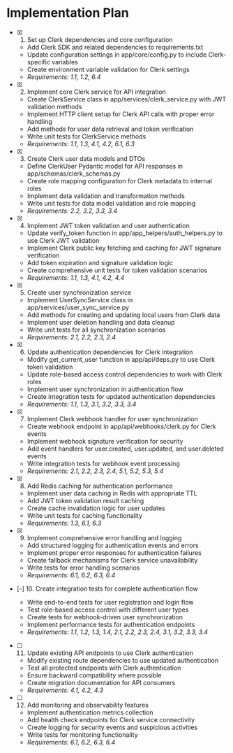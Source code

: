# Implementation Plan

- [x] 1. Set up Clerk dependencies and core configuration

  - Add Clerk SDK and related dependencies to requirements.txt
  - Update configuration settings in app/core/config.py to include Clerk-specific variables
  - Create environment variable validation for Clerk settings
  - _Requirements: 1.1, 1.2, 6.4_

- [x] 2. Implement core Clerk service for API integration

  - Create ClerkService class in app/services/clerk_service.py with JWT validation methods
  - Implement HTTP client setup for Clerk API calls with proper error handling
  - Add methods for user data retrieval and token verification
  - Write unit tests for ClerkService methods
  - _Requirements: 1.1, 1.3, 4.1, 4.2, 6.1, 6.3_

- [x] 3. Create Clerk user data models and DTOs

  - Define ClerkUser Pydantic model for API responses in app/schemas/clerk_schemas.py
  - Create role mapping configuration for Clerk metadata to internal roles
  - Implement data validation and transformation methods
  - Write unit tests for data model validation and role mapping
  - _Requirements: 2.2, 3.2, 3.3, 3.4_

- [x] 4. Implement JWT token validation and user authentication

  - Update verify_token function in app/app_helpers/auth_helpers.py to use Clerk JWT validation
  - Implement Clerk public key fetching and caching for JWT signature verification
  - Add token expiration and signature validation logic
  - Create comprehensive unit tests for token validation scenarios
  - _Requirements: 1.1, 1.3, 4.1, 4.2, 4.4_

- [x] 5. Create user synchronization service

  - Implement UserSyncService class in app/services/user_sync_service.py
  - Add methods for creating and updating local users from Clerk data
  - Implement user deletion handling and data cleanup
  - Write unit tests for all synchronization scenarios
  - _Requirements: 2.1, 2.2, 2.3, 2.4_

- [x] 6. Update authentication dependencies for Clerk integration

  - Modify get_current_user function in app/api/deps.py to use Clerk token validation
  - Update role-based access control dependencies to work with Clerk roles
  - Implement user synchronization in authentication flow
  - Create integration tests for updated authentication dependencies
  - _Requirements: 1.1, 1.3, 3.1, 3.2, 3.3, 3.4_

- [x] 7. Implement Clerk webhook handler for user synchronization

  - Create webhook endpoint in app/api/webhooks/clerk.py for Clerk events
  - Implement webhook signature verification for security
  - Add event handlers for user.created, user.updated, and user.deleted events
  - Write integration tests for webhook event processing
  - _Requirements: 2.1, 2.2, 2.3, 2.4, 5.1, 5.2, 5.3, 5.4_

- [x] 8. Add Redis caching for authentication performance

  - Implement user data caching in Redis with appropriate TTL
  - Add JWT token validation result caching
  - Create cache invalidation logic for user updates
  - Write unit tests for caching functionality
  - _Requirements: 1.3, 6.1, 6.3_

- [x] 9. Implement comprehensive error handling and logging

  - Add structured logging for authentication events and errors
  - Implement proper error responses for authentication failures
  - Create fallback mechanisms for Clerk service unavailability
  - Write tests for error handling scenarios
  - _Requirements: 6.1, 6.2, 6.3, 6.4_

- [-] 10. Create integration tests for complete authentication flow

  - Write end-to-end tests for user registration and login flow
  - Test role-based access control with different user types
  - Create tests for webhook-driven user synchronization
  - Implement performance tests for authentication endpoints
  - _Requirements: 1.1, 1.2, 1.3, 1.4, 2.1, 2.2, 2.3, 2.4, 3.1, 3.2, 3.3, 3.4_

- [ ] 11. Update existing API endpoints to use Clerk authentication

  - Modify existing route dependencies to use updated authentication
  - Test all protected endpoints with Clerk authentication
  - Ensure backward compatibility where possible
  - Create migration documentation for API consumers
  - _Requirements: 4.1, 4.2, 4.3_

- [ ] 12. Add monitoring and observability features
  - Implement authentication metrics collection
  - Add health check endpoints for Clerk service connectivity
  - Create logging for security events and suspicious activities
  - Write tests for monitoring functionality
  - _Requirements: 6.1, 6.2, 6.3, 6.4_
